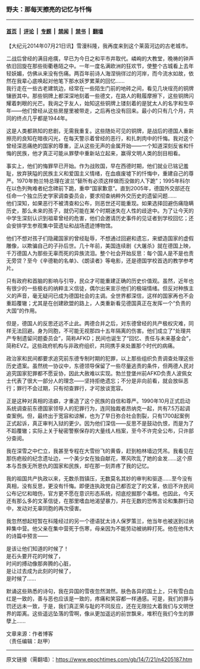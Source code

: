 ### 野夫：那每天擦亮的记忆与忏悔

---

#### [首页](../../../..?n4205187) &nbsp;|&nbsp; [评论](../../../../../epoch-comment?n4205187) &nbsp;|&nbsp; [专题](../../../../../epoch-special?n4205187) &nbsp;|&nbsp; [禁闻](../../../../../epoch-news?n4205187) &nbsp;|&nbsp; [禁书](../../../../../books?n4205187) &nbsp;|&nbsp; [翻墙](https://github.com/gfw-breaker/nogfw/blob/master/README.md?n4205187)


<div class="post_content" id="artbody" itemprop="articleBody">
 <!-- article content begin -->
 <p>
  【大纪元2014年07月21日讯】雪漫科隆，我再度来到这个莱茵河边的古老城市。
 </p>
 <p>
  二战后曾经的满目疮痍，早已为今日之和平市井取代。嶙峋的大教堂，晚祷的钟声依旧回旋在那些街衢巷陌之中。一年一度名满欧洲的狂欢节，使整个古城看上去年轻妖媚，仿佛从来没有伤痛。两百年前诗人海涅徜徉过的河岸，而今流水如故，依然在我辈心底唤起对他笔下那水妖罗累莱的回忆……
  <br/>
  我行走在一些古老建筑边，经常在一些陌生门前的地砖之间，看见几块珵亮的铜牌镶嵌其中。那些铜牌上都深深地刻着一些德文，在路人的鞋履摩擦下，这些铜牌闪耀着刺眼的光芒。我询之于友人，始知这些铜牌上镂刻着的是犹太人的名字和生卒年——他们曾经从这些房屋里被带走，之后再也没有回来。最小的只有几个月，共同的终点几乎都是1944年。
 </p>
 <p>
  这是人类都熟知的悲剧，无需我重复。这些随处可见的铜牌，是战后的德国人重新擦亮的良知在暗夜闪光，在每天警示着曾经的恶行，和扎刺肉中的忏悔。我对这个曾经深恶痛绝的国家的尊重，正从这些无声的金属开始——一个知道深刻反省和忏悔的民族，他才真正可能从罪孽中重新站立起来，赢得文明人类的刮目相看。
 </p>
 <p>
  事实上，他们的悔罪早已开始。作为战败国，早在西德时期，他们就业已铭记羞耻，放弃狭隘的民族主义和爱国主义情绪，在血痕废墟下的忏悔中，重建自己的尊严。1970年勃兰特总理在波兰“替所有必须这样做而没做的人下跪”；1995年科尔在以色列殉难者纪念碑前下跪，重申“国家歉意”。直到2005年，德国外交部还在任命一个独立历史学家调查委员会，要求彻查纳粹外交历史的遗留问题……
  <br/>
  他们深知，如果恶行不被清查和公布，则恶世还可能重现。如果选择回避伤痛隐瞒历史，那么未来的孩子，就仍可能在某个时期迷失在人性的歧途中。为了让今天的中学生深刻认识到祖辈曾经的危害，他们会邀请历史事件的见证者到学校回忆；还会安排学生参观集中营遗址和战场遗迹博物馆。
 </p>
 <p>
  他们不想对孩子们隐藏国家的曾经耻辱，不想通过回避和遗忘，来塑造国家的虚假雕像，以欺骗自己的子孙后世。几十年前，美国连续剧《大屠杀》就在德国上映，千万德国人为那些无辜而死的异族流泪。整个社会开始反思：每个国人是不是也责无旁贷？至今《辛德勒的名单》、《朗读者》等电影，还是德国学校首选的教学参考片。
 </p>
 <p>
  只有政府和首脑的影响与引导，民众才可能重建正确的历史价值观。虽然，近年也有很少的一些极右的纳粹主义信徒，偶尔出来宣示他们的极端情绪。但反对种族主义的声音，毫无疑问已成为德国社会的主调。全世界都深信，这样的国家再也不会重蹈覆辙；尤其是在创建欧盟的路上，人类重新看见德国真正在发挥一个“负责的大国”的作用。
 </p>
 <p>
  但是，德国人的反思还远不止此。两德合并之后，对东德曾经的共产极权灾难，同样无法回避。身为同胞，不可能无视那四十五年隔离的伤害。他们成立了“处理共产专制遗留问题委员会”，简称AFKD；民间也诞生了“回忆、责任与未来基金会”，简称EVZ。这些政府机构与非政府组织，共同携手来处置那个时代的病痛。
 </p>
 <p>
  政治家和民间都要求追究前东德专制时期的犯罪，以上那些组织负责调查处理这些历史遗案。虽然统一协议中，东德领导保留了一些尽量逃责的条件，但两德人民对追究国家犯罪都不愿妥协，因此大赦难以实现。勃兰登堡州前AFKD负责人波佩女士代表了很大一部分人的理念——坚持拒绝遗忘；不分是非向前看，就会放纵恶行；罪行不会过期，只有彻查罪行，才可放谈宽容。
 </p>
 <p>
  正是这种对真相的洁癖，才重造了这个民族的自信和尊严。1990年10月正式启动系统调查前东德国家领导人的犯罪行为，连同独裁者昂纳克一起，共有7.5万起调查案例。但，最终出于宽容和谅解，也为了早日弥合社会割裂，只有1700起案例正式起诉，真正审判入狱的更少。因为他们深信——反思不是鼓动仇恨，而是为了不蹈覆辙；实际上关于秘密警察保存的大量线人档案，至今不许完全公布，只许部分查阅。
 </p>
 <p>
  我在深雪之中伫立，我甚至专程在大雪纷飞的黄昏，赶到柏林墙边凭吊。我看见在那伤疤般的纪念遗址边，一个美少女在独自献花，寒风吹乱了她的金发……这个原本与吾族无所恩仇的国家和民族，却在那一刻弄疼了我的记忆。
 </p>
 <p>
  我的祖国共产执政以来，无数杀戮镇压，无数莫名其妙的审判和驱逐……至今没有真相，没有反思，更没有忏悔。即便连执政党自己都否定了的文革，依旧不许民间公布记忆和暗伤，官方更不愿在意识形态系统，彻底挖掘那个毒根。也因此，今天还有那么多的文革信徒，在那里嗜血地渴望暴力，并在无数的恐怖言论和集群行动中，发动对无辜同胞的再次侵害。
 </p>
 <p>
  我忽然想起短暂在科隆经过的另一个德语犹太诗人保罗策兰，他当年也被送到过纳粹集中营。他父亲在集中营死于伤寒，母亲因为不能劳动被纳粹打死。他在他伟大的诗篇中预言——
 </p>
 <p>
  是该让他们知道的时候了！
  <br/>
  是石头要开花的时候了，
  <br/>
  时间的搏动像那奔腾的心脏，
  <br/>
  是让过去成为此刻的时候了，
  <br/>
  是时候了……
 </p>
 <p>
  默诵这些熟悉的诗句，我在异国的雪夜忽然潸然。肤色各异的国土上，只有雪白血红是一致的，善与恶也应该是一致的，疼痛和笑容都一样通感。可是，我们的罪与罚还远未一致，于是，我们真正荣与耻的不同反应，还在无限拉大着我们与文明世界的距离。这些遥远坠落的雪啊，像从更加遥远的前世飘来，堆积在我们今生的罪孽上……
 </p>
 <p>
  文章来源：作者博客
  <br/>
  （责任编辑：赵甲）
 </p>
 <!-- article content end -->
 <div id="below_article_ad">
 </div>
</div>


---

原文链接（需翻墙）：https://www.epochtimes.com/gb/14/7/21/n4205187.htm